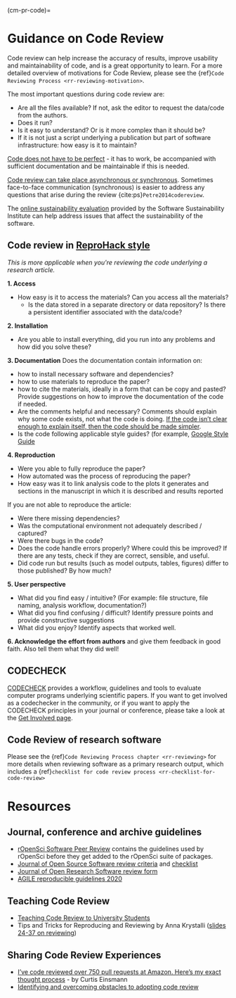 (cm-pr-code)=

# Guidance on Code Review

Code review can help increase the accuracy of results, improve usability and maintainability of code, and is a great opportunity to learn. For a more detailed overview of motivations for Code Review, please see the {ref}`Code Reviewing Process <rr-reviewing-motivation>`.

The most important questions during code review are: 
- Are all the files available? If not, ask the editor to request the data/code from the authors.
- Does it run? 
- Is it easy to understand? 
Or is it more complex than it should be?
- If it is not just a script underlying a publication but part of software infrastructure: how easy is it to maintain? 

[Code does not have to be perfect](https://google.github.io/eng-practices/review/reviewer/standard.html) - it has to work, be accompanied with sufficient documentation and be maintainable if this is needed.

[Code review can take place asynchronous or synchronous](https://uwescience.github.io/neuroinformatics/2017/10/08/code-review.html). 
Sometimes face-to-face communication (synchronous) is easier to address any questions that arise during the review {cite:ps}`Petre2014codereview`. 

The [online sustainability evaluation](https://www.software.ac.uk/resources/online-sustainability-evaluation) provided by the Software Sustainability Institute can help address issues that affect the sustainability of the software.

## Code review in [ReproHack style](https://annakrystalli.me/n8cir-reprohacks/slides/#24)

*This is more applicable when you're reviewing the code underlying a research article.*

**1. Access**
- How easy is it to access the materials? 
Can you access all the materials?
  - Is the data stored in a separate directory or data repository? 
Is there a persistent identifier associated with the data/code?

**2. Installation**
- Are you able to install everything, did you run into any problems and how did you solve these?

**3. Documentation**
Does the documentation contain information on:
- how to install necessary software and dependencies?
- how to use materials to reproduce the paper?
- how to cite the materials, ideally in a form that can be copy and pasted?
Provide suggestions on how to improve the documentation of the code if needed.
- Are the comments helpful and necessary?
Comments should explain why some code exists, not what the code is doing. [If the code isn’t clear enough to explain itself, then the code should be made simpler](https://google.github.io/eng-practices/review/reviewer/looking-for.html#comments). 
- Is the code following applicable style guides? (for example, [Google Style Guide](http://google.github.io/styleguide/)

**4. Reproduction**
- Were you able to fully reproduce the paper? 
- How automated was the process of reproducing the paper?
- How easy was it to link analysis code to the plots it generates and sections in the manuscript in which it is described and results reported

If you are not able to reproduce the article: 
- Were there missing dependencies? 
- Was the computational environment not adequately described / captured? 
- Were there bugs in the code? 
- Does the code handle errors properly? 
Where could this be improved? 
If there are any tests, check if they are correct, sensible, and useful.
- Did code run but results (such as model outputs, tables, figures) differ to those published? By how much?

**5. User perspective**
- What did you find easy / intuitive? 
(For example: file structure, file naming, analysis workflow, documentation?)
- What did you find confusing / difficult? 
Identify pressure points and provide constructive suggestions
- What did you enjoy? Identify aspects that worked well.

**6. Acknowledge the effort from authors** and give them feedback in good faith. 
Also tell them what they did well!

## CODECHECK
[CODECHECK](https://codecheck.org.uk/) provides a workflow, guidelines and tools to evaluate computer programs underlying scientific papers. 
If you want to get involved as a codechecker in the community, or if you want to apply the CODECHECK principles in your journal or conference, please take a look at the [Get Involved page](https://codecheck.org.uk/get-involved/).

## Code Review of research software

Please see the {ref}`Code Reviewing Process chapter <rr-reviewing>` for more details when reviewing software as a primary research output, which includes a {ref}`checklist for code review process <rr-checklist-for-code-review>`


# Resources

## Journal, conference and archive guidelines
*	[rOpenSci Software Peer Review](https://ropensci.org/software-review/) contains the guidelines used by rOpenSci before they get added to the rOpenSci suite of packages.
* [Journal of Open Source Software review criteria](https://joss.readthedocs.io/en/latest/review_criteria.html) and [checklist](https://joss.readthedocs.io/en/latest/review_checklist.html)
* [Journal of Open Research Software review form](https://openresearchsoftware.metajnl.com/about/editorialpolicies/)
* [AGILE reproducible guidelines 2020](https://doi.org/10.17605/OSF.IO/CB7Z8)

## Teaching Code Review
*	[Teaching Code Review to University Students](https://www.eduflow.com/blog/teaching-code-review-to-university-students)
* Tips and Tricks for Reproducing and Reviewing by Anna Krystalli ([slides 24-37 on reviewing](https://annakrystalli.me/n8cir-reprohacks/slides/#24))

## Sharing Code Review Experiences
* [I’ve code reviewed over 750 pull requests at Amazon. Here’s my exact thought process](https://curtiseinsmann.medium.com/ive-code-reviewed-over-750-pull-requests-at-amazon-here-s-my-exact-thought-process-cec7c942a3a4) - by Curtis Einsmann
* [Identifying and overcoming obstacles to adopting code review](https://www.software.ac.uk/blog/2022-08-17-identifying-and-overcoming-obstacles-adopting-code-review)
